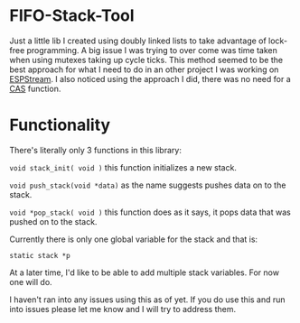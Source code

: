 # FIFO-Stack-Tool

Just a little lib I created using doubly linked lists to take advantage of lock-free programming. A big issue I was trying to over come was time taken when using mutexes taking up cycle ticks. This method seemed to be the best approach for what I need to do in an other project I was working on [ESPStream](https://github.com/SelfTide/ESPStream). I also noticed using the approach I did, there was no need for a [CAS](https://en.wikipedia.org/wiki/Compare-and-swap#:~:text=In%20computer%20science%2C%20compare%2Dand,to%20a%20new%20given%20value.) function.

# Functionality
There's literally only 3 functions in this library:

`void stack_init( void )` this function initializes a new stack.

`void push_stack(void *data)` as the name suggests pushes data on to the stack.

`void *pop_stack( void )` this function does as it says, it pops data that was pushed on to the stack.

Currently there is only one global variable for the stack and that is:

`static stack *p`

At a later time, I'd like to be able to add multiple stack variables. For now one will do.

I haven't ran into any issues using this as of yet. If you do use this and run into issues please let me know and I will try to address them.
